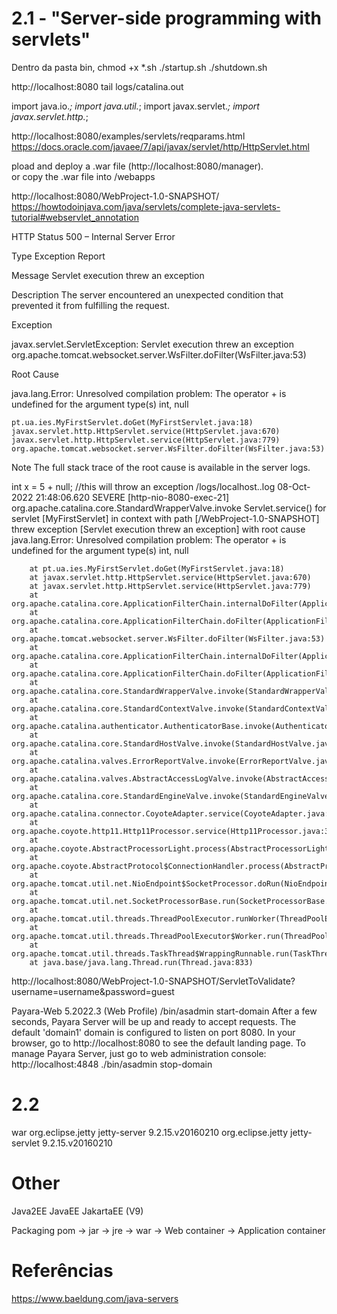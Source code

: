 # 2.1 - "Server-side programming with servlets"

Dentro da pasta bin,
chmod +x *.sh
./startup.sh
./shutdown.sh

http://localhost:8080
tail logs/catalina.out

import java.io.*;
import java.util.*;
import javax.servlet.*;
import javax.servlet.http.*;

http://localhost:8080/examples/servlets/reqparams.html
https://docs.oracle.com/javaee/7/api/javax/servlet/http/HttpServlet.html

pload and deploy a .war 
file (http://localhost:8080/manager).  
or 
copy the .war file into <Tomcat root>/webapps

http://localhost:8080/WebProject-1.0-SNAPSHOT/
https://howtodoinjava.com/java/servlets/complete-java-servlets-tutorial#webservlet_annotation


HTTP Status 500 – Internal Server Error

Type Exception Report

Message Servlet execution threw an exception

Description The server encountered an unexpected condition that prevented it from fulfilling the request.

Exception

javax.servlet.ServletException: Servlet execution threw an exception
	org.apache.tomcat.websocket.server.WsFilter.doFilter(WsFilter.java:53)

Root Cause

java.lang.Error: Unresolved compilation problem: 
	The operator + is undefined for the argument type(s) int, null

	pt.ua.ies.MyFirstServlet.doGet(MyFirstServlet.java:18)
	javax.servlet.http.HttpServlet.service(HttpServlet.java:670)
	javax.servlet.http.HttpServlet.service(HttpServlet.java:779)
	org.apache.tomcat.websocket.server.WsFilter.doFilter(WsFilter.java:53)

Note The full stack trace of the root cause is available in the server logs.

int x = 5 + null; //this will throw an exception
/logs/localhost.<date>.log
08-Oct-2022 21:48:06.620 SEVERE [http-nio-8080-exec-21] org.apache.catalina.core.StandardWrapperValve.invoke Servlet.service() for servlet [MyFirstServlet] in context with path [/WebProject-1.0-SNAPSHOT] threw exception [Servlet execution threw an exception] with root cause
	java.lang.Error: Unresolved compilation problem: 
	The operator + is undefined for the argument type(s) int, null

		at pt.ua.ies.MyFirstServlet.doGet(MyFirstServlet.java:18)
		at javax.servlet.http.HttpServlet.service(HttpServlet.java:670)
		at javax.servlet.http.HttpServlet.service(HttpServlet.java:779)
		at org.apache.catalina.core.ApplicationFilterChain.internalDoFilter(ApplicationFilterChain.java:227)
		at org.apache.catalina.core.ApplicationFilterChain.doFilter(ApplicationFilterChain.java:162)
		at org.apache.tomcat.websocket.server.WsFilter.doFilter(WsFilter.java:53)
		at org.apache.catalina.core.ApplicationFilterChain.internalDoFilter(ApplicationFilterChain.java:189)
		at org.apache.catalina.core.ApplicationFilterChain.doFilter(ApplicationFilterChain.java:162)
		at org.apache.catalina.core.StandardWrapperValve.invoke(StandardWrapperValve.java:197)
		at org.apache.catalina.core.StandardContextValve.invoke(StandardContextValve.java:97)
		at org.apache.catalina.authenticator.AuthenticatorBase.invoke(AuthenticatorBase.java:541)
		at org.apache.catalina.core.StandardHostValve.invoke(StandardHostValve.java:135)
		at org.apache.catalina.valves.ErrorReportValve.invoke(ErrorReportValve.java:92)
		at org.apache.catalina.valves.AbstractAccessLogValve.invoke(AbstractAccessLogValve.java:687)
		at org.apache.catalina.core.StandardEngineValve.invoke(StandardEngineValve.java:78)
		at org.apache.catalina.connector.CoyoteAdapter.service(CoyoteAdapter.java:360)
		at org.apache.coyote.http11.Http11Processor.service(Http11Processor.java:399)
		at org.apache.coyote.AbstractProcessorLight.process(AbstractProcessorLight.java:65)
		at org.apache.coyote.AbstractProtocol$ConnectionHandler.process(AbstractProtocol.java:893)
		at org.apache.tomcat.util.net.NioEndpoint$SocketProcessor.doRun(NioEndpoint.java:1789)
		at org.apache.tomcat.util.net.SocketProcessorBase.run(SocketProcessorBase.java:49)
		at org.apache.tomcat.util.threads.ThreadPoolExecutor.runWorker(ThreadPoolExecutor.java:1191)
		at org.apache.tomcat.util.threads.ThreadPoolExecutor$Worker.run(ThreadPoolExecutor.java:659)
		at org.apache.tomcat.util.threads.TaskThread$WrappingRunnable.run(TaskThread.java:61)
		at java.base/java.lang.Thread.run(Thread.java:833)

http://localhost:8080/WebProject-1.0-SNAPSHOT/ServletToValidate?username=username&password=guest


Payara-Web 5.2022.3 (Web Profile) 
/bin/asadmin start-domain
After a few seconds, Payara Server will be up and ready to accept requests. The default 'domain1' domain is configured to listen on port 8080. In your browser, go to http://localhost:8080 to see the default landing page.
To manage Payara Server, just go to web administration console: http://localhost:4848
./bin/asadmin stop-domain



# 2.2

<packaging>war</packaging>
<dependency>
    <groupId>org.eclipse.jetty</groupId>
    <artifactId>jetty-server</artifactId>
    <version>9.2.15.v20160210</version>
</dependency>
<dependency>
    <groupId>org.eclipse.jetty</groupId>
    <artifactId>jetty-servlet</artifactId>
    <version>9.2.15.v20160210</version>
</dependency>

# Other
Java2EE
JavaEE
JakartaEE (V9)


Packaging
pom -> jar -> jre
    -> war -> Web container
           -> Application container

# Referências
https://www.baeldung.com/java-servers